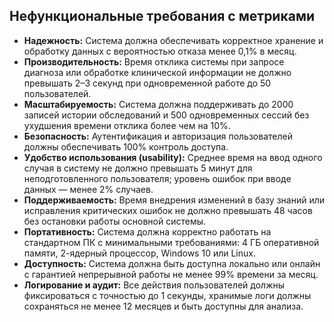 ## Нефункциональные требования с метриками

- **Надежность:** Система должна обеспечивать корректное хранение и обработку данных с вероятностью отказа менее 0,1% в месяц.  
- **Производительность:** Время отклика системы при запросе диагноза или обработке клинической информации не должно превышать 2–3 секунд при одновременной работе до 50 пользователей.  
- **Масштабируемость:** Система должна поддерживать до 2000 записей истории обследований и 500 одновременных сессий без ухудшения времени отклика более чем на 10%.  
- **Безопасность:** Аутентификация и авторизация пользователей должны обеспечивать 100% контроль доступа.
- **Удобство использования (usability):** Среднее время на ввод одного случая в систему не должно превышать 5 минут для неподготовленного пользователя; уровень ошибок при вводе данных — менее 2% случаев.  
- **Поддерживаемость:** Время внедрения изменений в базу знаний или исправления критических ошибок не должно превышать 48 часов без остановки работы основной системы.  
- **Портативность:** Система должна корректно работать на стандартном ПК с минимальными требованиями: 4 ГБ оперативной памяти, 2-ядерный процессор, Windows 10 или Linux.  
- **Доступность:** Система должна быть доступна локально или онлайн с гарантией непрерывной работы не менее 99% времени за месяц.  
- **Логирование и аудит:** Все действия пользователей должны фиксироваться с точностью до 1 секунды, хранимые логи должны сохраняться не менее 12 месяцев и быть доступны для анализа.
